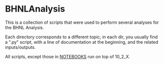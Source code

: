 # BHNLAnalysis

This is a collection of scripts that were used to perform several analyses for the BHNL Analysis.

Each directory corresponds to a different topic; in each dir, you usually find a ".py" script, with a line of documentation at the beginning, and the related inputs/outputs.

All scripts, except those in [NOTEBOOKS](./NOTEBOOKS) run on top of 10_2_X.

